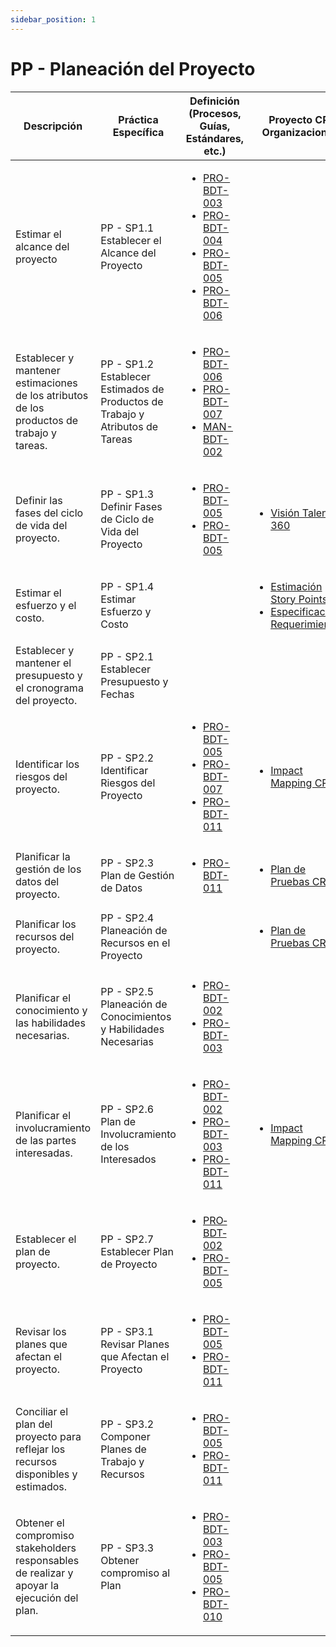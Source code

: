 ```yaml
---
sidebar_position: 1
---
```


# PP - Planeación del Proyecto

| Descripción | Práctica Específica | Definición (Procesos, Guías, Estándares, etc.) | Proyecto CR Organizacional | Proyecto Zeitgeist | Proyecto Departamental |
| ----------- | ------------------- | ---------------------------------------------- | -------------------------- | ------------------ | ---------------------- |
| Estimar el alcance del proyecto | PP - SP1.1 Establecer el Alcance del Proyecto |<ul><li>[PRO-BDT-003](https://black-dot-2024.github.io/docs/procesos/pro-bdt-003)</li><li>[PRO-BDT-004](https://black-dot-2024.github.io/docs/procesos/pro-bdt-004)</li><li>[PRO-BDT-005](https://black-dot-2024.github.io/docs/procesos/pro-bdt-005)</li><li>[PRO-BDT-006](https://black-dot-2024.github.io/docs/procesos/pro-bdt-006)</li></ul>||||
| Establecer y mantener estimaciones de los atributos de los productos de trabajo y tareas.   | PP - SP1.2 Establecer Estimados de Productos de Trabajo y Atributos de Tareas |<ul><li>[PRO-BDT-006](https://black-dot-2024.github.io/docs/procesos/pro-bdt-006)</li><li>[PRO-BDT-007](https://black-dot-2024.github.io/docs/procesos/pro-bdt-007)</li><li>[MAN-BDT-002](https://black-dot-2024.github.io/docs/manuales/man-bdt-002)</li></ul>||||
| Definir las fases del ciclo de vida del proyecto. | PP - SP1.3 Definir Fases de Ciclo de Vida del Proyecto |<ul><li>[PRO-BDT-005](https://black-dot-2024.github.io/docs/procesos/pro-bdt-005)</li><li>[PRO-BDT-005](https://black-dot-2024.github.io/docs/procesos/pro-bdt-005)</li></ul> |<ul><li>[Visión Talent 360](https://black-dot-2024.github.io/docs/cr/vision-proyecto-cr)</li></ul>|<ul><li>[Visión Link Bridge](https://black-dot-2024.github.io/docs/zeitgeist/vision-proyecto-ZG)</li></ul>| |
| Estimar el esfuerzo y el costo. | PP - SP1.4 Estimar Esfuerzo y Costo ||<ul><li>[Estimación Story Points](https://docs.google.com/spreadsheets/d/1lNOVNnsdsVJek45aO1toTt4Lu7ilCMPdROHOZuUJelY/edit?usp=sharing)</li><li>[Especificación Requerimientos](https://docs.google.com/document/d/1hI8OAU9Ew45tZoit4cKFguI77ariTvotBL8Udo071mU/edit)</li></ul>|<ul><li>[PVG Zeitgeist](https://docs.google.com/spreadsheets/d/1OztJ9xOr7IbeKYa5hAtZXQzR3f2LZphNfgC23aanGpI/edit?usp=sharing)</li><li>[Especificación Requerimientos](https://docs.google.com/document/d/1j7CtRqzuAebw2_GAww44feldwdizBmAH_09C2hNYo3M/edit)</li></ul>||
| Establecer y mantener el presupuesto y el cronograma del proyecto.| PP - SP2.1 Establecer Presupuesto y Fechas                                    |                                                |                            |                    |                        |
| Identificar los riesgos del proyecto.                                                       | PP - SP2.2 Identificar Riesgos del Proyecto                                   | <ul><li>[PRO-BDT-005](https://black-dot-2024.github.io/docs/procesos/pro-bdt-005)</li><li>[PRO-BDT-007](https://black-dot-2024.github.io/docs/procesos/pro-bdt-007)</li><li>[PRO-BDT-011](https://black-dot-2024.github.io/docs/procesos/pro-bdt-011)</li> </ul>           | <ul><li>[Impact Mapping CR](https://black-dot-2024.github.io/docs/cr/impact-mapping-cr)</li></ul> | <ul><li>[Impact Mapping Zeitgeist](https://black-dot-2024.github.io/docs/zeitgeist/imapactMappingZG)</li></ul> |  |
| Planificar la gestión de los datos del proyecto.                                            | PP - SP2.3 Plan de Gestión de Datos                                           |  <ul><li>[PRO-BDT-011](https://black-dot-2024.github.io/docs/procesos/pro-bdt-011)</li></ul>| <ul><li>[Plan de Pruebas CR](https://black-dot-2024.github.io/docs/cr/cr-testplan)</li></ul> | <ul><li>[Plan de Pruebas Zeitgeist](https://black-dot-2024.github.io/docs/cr/cr-testplan)</li></ul> |                        |
| Planificar los recursos del proyecto.                                                       | PP - SP2.4 Planeación de Recursos en el Proyecto                              |                                                | <ul><li>[Plan de Pruebas CR](https://black-dot-2024.github.io/docs/cr/cr-testplan)</li></ul> | <ul><li>[Plan de Pruebas Zeitgeist](https://black-dot-2024.github.io/docs/cr/cr-testplan)</li></ul> |                        |
| Planificar el conocimiento y las habilidades necesarias.                                    | PP - SP2.5 Planeación de Conocimientos y Habilidades Necesarias               | <ul><li>[PRO-BDT-002](https://black-dot-2024.github.io/docs/procesos/pro-bdt-002)</li><li>[PRO-BDT-003](https://black-dot-2024.github.io/docs/procesos/pro-bdt-003)</li></ul>|                            |                    |                        |
| Planificar el involucramiento de las partes interesadas.                                    | PP - SP2.6 Plan de Involucramiento de los Interesados                         | <ul><li>[PRO-BDT-002](https://black-dot-2024.github.io/docs/procesos/pro-bdt-002)</li><li>[PRO-BDT-003](https://black-dot-2024.github.io/docs/procesos/pro-bdt-003)</li><li>[PRO-BDT-011](https://black-dot-2024.github.io/docs/procesos/pro-bdt-011)</li></ul> | <ul><li>[Impact Mapping CR](https://black-dot-2024.github.io/docs/cr/impact-mapping-cr)</li></ul> | <ul><li>[Impact Mapping Zeitgeist](https://black-dot-2024.github.io/docs/zeitgeist/imapactMappingZG)</li></ul> |                        |
| Establecer el plan de proyecto.                                                             | PP - SP2.7 Establecer Plan de Proyecto                                        |     <ul><li>[PRO‐BDT‐002](https://black-dot-2024.github.io/docs/procesos/pro-bdt-002)</li><li>[PRO-BDT-005](https://black-dot-2024.github.io/docs/procesos/pro-bdt-005)</li></ul>              |                            |                    |                        |
| Revisar los planes que afectan el proyecto.                                                 | PP - SP3.1 Revisar Planes que Afectan el Proyecto                             |           <ul><li>[PRO-BDT-005](https://black-dot-2024.github.io/docs/procesos/pro-bdt-005)</li><li>[PRO-BDT-011](https://black-dot-2024.github.io/docs/procesos/pro-bdt-011)</li></ul>      |                            |                    |                        |
| Conciliar el plan del proyecto para reflejar los recursos disponibles y estimados.          | PP - SP3.2 Componer Planes de Trabajo y Recursos                              |                    <ul><li>[PRO-BDT-005](https://black-dot-2024.github.io/docs/procesos/pro-bdt-005)</li><li>[PRO-BDT-011](https://black-dot-2024.github.io/docs/procesos/pro-bdt-011)</li></ul>                            |                            |                    |                        |
| Obtener el compromiso stakeholders responsables de realizar y apoyar la ejecución del plan. | PP - SP3.3 Obtener compromiso al Plan                                         |           <ul><li>[PRO-BDT-003](https://black-dot-2024.github.io/docs/procesos/pro-bdt-003)</li><li>[PRO-BDT-005](https://black-dot-2024.github.io/docs/procesos/pro-bdt-005)</li><li>[PRO-BDT-010](https://black-dot-2024.github.io/docs/procesos/pro-bdt-010)</li></ul>                 |                            |                    |                        |
